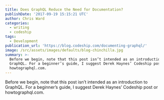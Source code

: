 ```yaml
---
title: Does GraphQL Reduce the Need for Documentation?
publishDate: '2017-09-19 15:15:21 UTC'
author: Chris Ward
categories:
  - writing
  - codeship
tags:
  - Development
publication_url: 'https://blog.codeship.com/documenting-graphql/'
image: /src/assets/images/defaults/blog-chinchilla.jpg
summary: >-
  Before we begin, note that this post isn’t intended as an introduction to
  GraphQL. For a beginner’s guide, I suggest Derek Haynes’ Codeship post or
  howtographql.com.
---
```

Before we begin, note that this post isn’t intended as an introduction to GraphQL. For a beginner’s guide, I suggest Derek Haynes’ Codeship post or howtographql.com.
